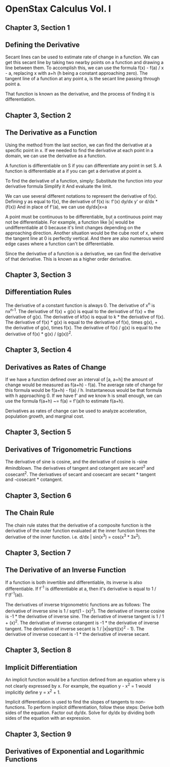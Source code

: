 # OpenStax Calculus Vol. I

## Chapter 3, Section 1
## Defining the Derivative

Secant lines can be used to estimate rate of change in a function. 
We can get this secant line by taking two nearby points on a function and drawing a line between them.
To accomplish this, we can use the formula
f(x) - f(a) / x - a, replacing x with a+h (h being a constant approaching zero).
The tangent line of a function at any point a, is the secant line passing through point a.

That function is known as the derivative, and the process of finding it is differentiation.

## Chapter 3, Section 2
## The Derivative as a Function

Using the method from the last section, we can find the derivative at a specific point in x.
If we needed to find the derivative at each point in a domain, we can use the derivative as a function.

A function is differentiable on S if you can differentiate any point in set S.
A function is differentiable at a if you can get a derivative at point a.

To find the derivative of a function, simply:
Substitute the function into your derivative formula
Simplify it
And evaluate the limit.

We can use several different notations to represent the derivative of f(x).
Defining y as equal to f(x), the derivative of f(x) is:
f'(x)
dy/dx
y'
or d/dx * (f(x))
And in place of f'(a), we can use
dy/dx|x=a

A point must be continuous to be differentiable, but a continuous point may not be differentiable.
For example, a function like |x| would be undifferentiable at 0 because it's limit changes depending on the approaching direction.
Another situation would be the cube root of x, where the tangent line at 0 is perfectly vertical.
And there are also numerous weird edge cases where a function can't be differentiable.

Since the derivative of a function is a derivative, we can find the derivative of that derivative.
This is known as a higher order derivative.

## Chapter 3, Section 3
## Differentiation Rules

The derivative of a constant function is always 0.
The derivative of x<sup>n</sup> is nx<sup>n-1</sup>.
The derivative of f(x) + g(x) is equal to the derivative of f(x) + the derivative of g(x).
The derivative of kf(x) is equal to k * the derivative of f(x).
The derivative of f(x) * g(x) is equal to the derivative of f(x), times g(x), + the derivative of g(x), times f(x).
The derivative of f(x) / g(x) is equal to the derivative of f(x) * g(x) / (g(x))<sup>2</sup>.

## Chapter 3, Section 4
## Derivatives as Rates of Change

If we have a function defined over an interval of [a, a+h] the amount of change would be measured as f(a+h) - f(a).
The average rate of change for this formula would be f(a+h) - f(a) / h. Instantaneous would be that formula with h approaching 0.
If we have f' and we know h is small enough, we can use the formula f(a+h) ~= f(a) = f'(a)h to estimate f(a+h).

Derivatives as rates of change can be used to analyze acceleration, population growth, and marginal cost.

## Chapter 3, Section 5
## Derivatives of Trigonometric Functions

The derivative of sine is cosine, and the derivative of cosine is -sine #mindblown.
The derivatives of tangent and cotangent are secant<sup>2</sup> and cosecant<sup>2</sup>.
The derivatives of secant and cosecant are secant * tangent and -cosecant * cotangent.

## Chapter 3, Section 6
## The Chain Rule

The chain rule states that the derivative of a composite function is the derivative of the outer function
evaluated at the inner function times the derivative of the inner function.
i.e. d/dx | sin(x<sup>3</sup>) = cos(x<sup>3</sup> * 3x<sup>2</sup>).

## Chapter 3, Section 7
## The Derivative of an Inverse Function

If a function is both invertible and differentiable, its inverse is also differentiable.
If f<sup>-1</sup> is differentiable at a, then it's derivative is equal to 1 / f'(f<sup>-1</sup>(a)).

The derivatives of inverse trigonometric functions are as follows:
The derivative of inverse sine is 1 / sqrt(1 - (x)<sup>2</sup>).
The derivative of inverse cosine is -1 * the derivative of inverse sine.
The derivative of inverse tangent is 1 / 1 + (x)<sup>2</sup>.
The derivative of inverse cotangent is -1 * the derivative of inverse tangent.
The derivative of inverse secant is 1 / |x|sqrt((x)<sup>2</sup> - 1).
The derivative of inverse cosecant is -1 * the derivative of inverse secant.

## Chapter 3, Section 8
## Implicit Differentiation

An implicit function would be a function defined from an equation where y is not clearly expressed by x.
For example, the equation y - x<sup>2</sup> = 1 would implicitly define y = x<sup>2</sup> + 1.

Implicit differentiation is used to find the slopes of tangents to non-functions.
To perform implicit differentiation, follow these steps:
Derive both sides of the equation.
Factor out dy/dx.
Solve for dy/dx by dividing both sides of the equation with an expression.

## Chapter 3, Section 9
## Derivatives of Exponential and Logarithmic Functions
